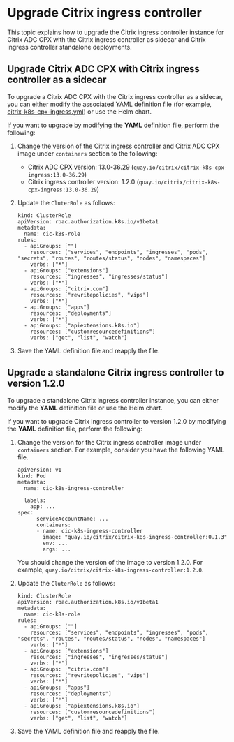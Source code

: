 # Upgrade Citrix ingress controller

This topic explains how to upgrade the Citrix ingress controller instance for Citrix ADC CPX with the Citrix ingress controller as sidecar and Citrix ingress controller standalone deployments.

## Upgrade Citrix ADC CPX with Citrix ingress controller as a sidecar

To upgrade a Citrix ADC CPX with the Citrix ingress controller as a sidecar, you can either modify the associated YAML definition file (for example, [citrix-k8s-cpx-ingress.yml](https://github.com/citrix/citrix-k8s-ingress-controller/blob/master/deployment/baremetal/citrix-k8s-cpx-ingress.yml)) or use the Helm chart.

If you want to upgrade by modifying the **YAML** definition file, perform the following:

1.  Change the version of the Citrix ingress controller and Citrix ADC CPX image under `containers` section to the following:
    -  Citrix ADC CPX version: 13.0-36.29 (`quay.io/citrix/citrix-k8s-cpx-ingress:13.0-36.29`)
    -  Citrix ingress controller version: 1.2.0 (`quay.io/citrix/citrix-k8s-cpx-ingress:13.0-36.29`)
  
1.  Update the `CluterRole` as follows:

        kind: ClusterRole
        apiVersion: rbac.authorization.k8s.io/v1beta1
        metadata:
          name: cic-k8s-role
        rules:
          - apiGroups: [""]
            resources: ["services", "endpoints", "ingresses", "pods", "secrets", "routes", "routes/status", "nodes", "namespaces"]
            verbs: ["*"]
          - apiGroups: ["extensions"]
            resources: ["ingresses", "ingresses/status"]
            verbs: ["*"]
          - apiGroups: ["citrix.com"]
            resources: ["rewritepolicies", "vips"]
            verbs: ["*"]
          - apiGroups: ["apps"]
            resources: ["deployments"]
            verbs: ["*"]
          - apiGroups: ["apiextensions.k8s.io"]
            resources: ["customresourcedefinitions"]
            verbs: ["get", "list", "watch"]

1.  Save the YAML definition file and reapply the file.

## Upgrade a standalone Citrix ingress controller to version 1.2.0

To upgrade a standalone Citrix ingress controller instance, you can either modify the **YAML** definition file or use the Helm chart.

If you want to upgrade Citrix ingress controller to version 1.2.0 by modifying the **YAML** definition file, perform the following:

1.  Change the version for the Citrix ingress controller image under `containers` section. For example, consider you have the following YAML file.

        apiVersion: v1
        kind: Pod
        metadata:
          name: cic-k8s-ingress-controller

          labels:
            app: ...
        spec:
              serviceAccountName: ...
              containers:
              - name: cic-k8s-ingress-controller
                image: "quay.io/citrix/citrix-k8s-ingress-controller:0.1.3"
                env: ...
                args: ...

    You should change the version of the image to version 1.2.0. For example, `quay.io/citrix/citrix-k8s-ingress-controller:1.2.0`.

1.  Update the `CluterRole` as follows:

        kind: ClusterRole
        apiVersion: rbac.authorization.k8s.io/v1beta1
        metadata:
          name: cic-k8s-role
        rules:
          - apiGroups: [""]
            resources: ["services", "endpoints", "ingresses", "pods", "secrets", "routes", "routes/status", "nodes", "namespaces"]
            verbs: ["*"]
          - apiGroups: ["extensions"]
            resources: ["ingresses", "ingresses/status"]
            verbs: ["*"]
          - apiGroups: ["citrix.com"]
            resources: ["rewritepolicies", "vips"]
            verbs: ["*"]
          - apiGroups: ["apps"]
            resources: ["deployments"]
            verbs: ["*"]
          - apiGroups: ["apiextensions.k8s.io"]
            resources: ["customresourcedefinitions"]
            verbs: ["get", "list", "watch"]

1.  Save the YAML definition file and reapply the file.
